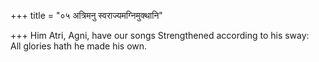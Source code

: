 +++
title = "०५ अत्रिमनु स्वराज्यमग्निमुक्थानि"

+++
Him Atri, Agni, have our songs Strengthened according to his sway:  
     All glories hath he made his own.